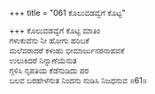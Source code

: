 +++
title = "061 ಕೊಲುವಡವ್ವೆಗೆ ಕೊಟ್ಟ"

+++
ಕೊಲುವಡವ್ವೆಗೆ ಕೊಟ್ಟ ಮಾತಿಂ  
ಗಳುಕುವೆನು ನೀ ಹೋಗು ಹರಿಬಕೆ  
ಮಲೆವರಾದರೆ ಕಳುಹು ಭೀಮಾರ್ಜುನರನಾಹವಕೆ  
ಉಲುಕಿದರೆ ನಿನ್ನಾಣೆಯೆನುತ  
ಗ್ಗಳಿಸಿ ನೃಪತಿಯ ಕೆಡೆನುಡಿದು ಪರ  
ಬಲವ ಬರಹೇಳೆನುತ ನಿಂದನು ನುಡಿಸಿ ನಿಜಧನುವ      ॥61॥